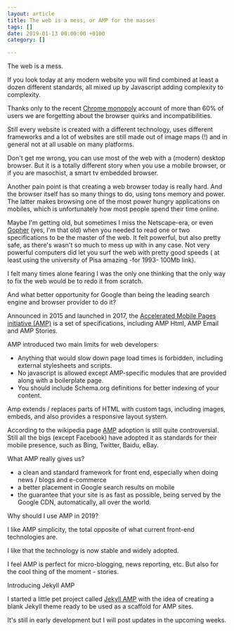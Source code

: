 ```yaml
---
layout: article
title: The web is a mess, or AMP for the masses
tags: []
date: 2019-01-13 00:00:00 +0100
category: []

---
```

The web is a mess. 

If you look today at any modern website you will find combined at least a dozen different standards, all mixed up by Javascript adding complexity to complexity.

Thanks only to the recent [Chrome monopoly](https://www.w3counter.com/globalstats.php) account of more than 60% of users we are forgetting about the browser quirks and incompatibilities. 

Still every website is created with a different technology, uses different frameworks and a lot of websites are still made out of image maps (!) and in general not at all usable on many platforms.

Don't get me wrong, you can use most of the web with a (modern) desktop browser. But it is a totally different story when you use a mobile browser, or if you are masochist, a smart tv embedded browser.

Another pain point is that creating a web browser today is really hard. And the browser itself has so many things to do, using tons memory and power. The latter makes browsing one of the most power hungry applications on mobiles, which is unfortunately how most people spend their time online.

Maybe I'm getting old, but sometimes I miss the Netscape-era, or even [Gopher](https://en.wikipedia.org/wiki/Gopher_(protocol)) (yes, I'm that old) when you needed to read one or two specifications to be the master of the web. It felt powerful, but also pretty safe, as there's wasn't so much to mess up with in any case. Not very powerful computers did let you surf the web with pretty good speeds ( at least using the university of Pisa amazing -for 1993- 100Mb link).

I felt many times alone fearing I was the only one thinking that the only way to fix the web would be to redo it from scratch.

And what better opportunity for Google than being the leading search engine and browser provider to do it?

Announced in 2015 and launched in 2017, the [Accelerated Mobile Pages initiative (AMP)]() is a set of specifications, including AMP Html, AMP Email and AMP Stories. 

AMP introduced two main limits for web developers:

* Anything that would slow down page load times is forbidden, including external stylesheets and scripts.
* No javascript is allowed except AMP-specific modules that are provided along with a boilerplate page.
* You should include Schema.org definitions for better indexing of your content.

Amp extends / replaces parts of HTML with custom tags, including images, embeds, and also provides a responsive layout system.

According to the wikipedia page [AMP](https://en.wikipedia.org/wiki/Accelerated_Mobile_Pages) adoption is still quite controversial. Still all the bigs (except Facebook) have adopted it as standards for their mobile presence, such as Bing, Twitter, Baidu, eBay. 

 What AMP really gives us?

* a clean and standard framework for front end, especially when doing news / blogs and e-commerce
* a better placement in Google search results on mobile
* the guarantee that your site is as fast as possible, being served by the Google CDN, automatically, all over the world.

Why should I use AMP in 2019?

I like AMP simplicity, the total opposite of what current front-end technologies are.

I like that the technology is now stable and widely adopted.

I feel AMP is perfect for micro-blogging, news reporting, etc. But also for the cool thing of the moment - stories.

Introducing Jekyll AMP

I started a little pet project called [Jekyll AMP](https://fibasile.github.io/jekyll-amp) with the idea of creating a blank Jekyll theme ready to be used as a scaffold for AMP sites.

It's still in early development but I will post updates in the upcoming weeks.